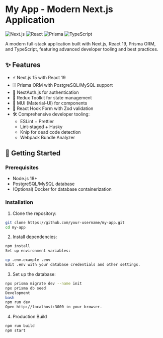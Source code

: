 # My App - Modern Next.js Application

![Next.js](https://img.shields.io/badge/Next.js-15.3.2-000000?logo=next.js)
![React](https://img.shields.io/badge/React-19.1.0-61DAFB?logo=react)
![Prisma](https://img.shields.io/badge/Prisma-6.8.2-2D3748?logo=prisma)
![TypeScript](https://img.shields.io/badge/TypeScript-5.0.0-3178C6?logo=typescript)

A modern full-stack application built with Next.js, React 19, Prisma ORM, and TypeScript, featuring advanced developer tooling and best practices.

## ✨ Features

- ⚡ Next.js 15 with React 19
- 🗄️ Prisma ORM with PostgreSQL/MySQL support
- 🔐 NextAuth.js for authentication
- 🧰 Redux Toolkit for state management
- 🎨 MUI (Material-UI) for components
- 📝 React Hook Form with Zod validation
- 🛠️ Comprehensive developer tooling:
  - ESLint + Prettier
  - Lint-staged + Husky
  - Knip for dead code detection
  - Webpack Bundle Analyzer

## 🚀 Getting Started

### Prerequisites

- Node.js 18+
- PostgreSQL/MySQL database
- (Optional) Docker for database containerization

### Installation

1. Clone the repository:

```bash
git clone https://github.com/your-username/my-app.git
cd my-app
```

2. Install dependencies:

```bash
npm install
Set up environment variables:
```

```bash
cp .env.example .env
Edit .env with your database credentials and other settings.
```

3. Set up the database:

```bash
npx prisma migrate dev --name init
npx prisma db seed
Development
bash
npm run dev
Open http://localhost:3000 in your browser.
```

4. Production Build

```bash
npm run build
npm start
```
